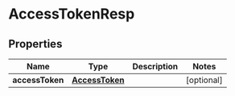 # AccessTokenResp

## Properties
Name | Type | Description | Notes
------------ | ------------- | ------------- | -------------
**accessToken** | [**AccessToken**](AccessToken.md) |  |  [optional]
